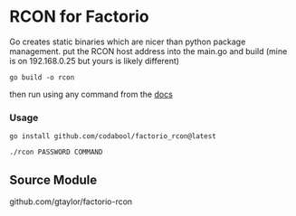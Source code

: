 # RCON for Factorio
Go creates static binaries which are nicer than python package management.
put the RCON host address into the main.go and build (mine is on 192.168.0.25 but yours is likely different)

`go build -o rcon`

then run using any command from the [docs](https://wiki.factorio.com/console)

### Usage
`go install github.com/codabool/factorio_rcon@latest`

`./rcon PASSWORD COMMAND`

## Source Module
github.com/gtaylor/factorio-rcon
